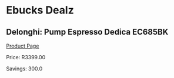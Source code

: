 
# Ebucks Dealz
## Delonghi: Pump Espresso Dedica EC685BK
[Product Page](https://www.ebucks.com/web/shop/productSelected.do?prodId=1158922687&catId=1157555110)

Price: R3399.00

Savings: 300.0


	